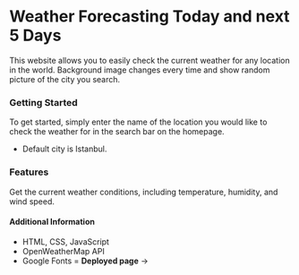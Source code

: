 # Weather Forecasting Today and next 5 Days
This website allows you to easily check the current weather for any location in the world. Background image changes every time and show random picture of the city you search.

### Getting Started
To get started, simply enter the name of the location you would like to check the weather for in the search bar on the homepage.
- Default city is Istanbul.

### Features
Get the current weather conditions, including temperature, humidity, and wind speed.

#### Additional Information
- HTML, CSS, JavaScript
- OpenWeatherMap API
- Google Fonts
=
**Deployed page** -> 



